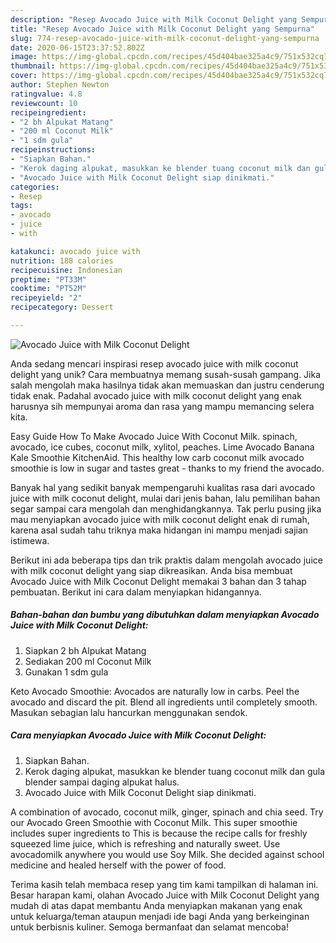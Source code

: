 ```yaml
---
description: "Resep Avocado Juice with Milk Coconut Delight yang Sempurna"
title: "Resep Avocado Juice with Milk Coconut Delight yang Sempurna"
slug: 774-resep-avocado-juice-with-milk-coconut-delight-yang-sempurna
date: 2020-06-15T23:37:52.802Z
image: https://img-global.cpcdn.com/recipes/45d404bae325a4c9/751x532cq70/avocado-juice-with-milk-coconut-delight-foto-resep-utama.jpg
thumbnail: https://img-global.cpcdn.com/recipes/45d404bae325a4c9/751x532cq70/avocado-juice-with-milk-coconut-delight-foto-resep-utama.jpg
cover: https://img-global.cpcdn.com/recipes/45d404bae325a4c9/751x532cq70/avocado-juice-with-milk-coconut-delight-foto-resep-utama.jpg
author: Stephen Newton
ratingvalue: 4.8
reviewcount: 10
recipeingredient:
- "2 bh Alpukat Matang"
- "200 ml Coconut Milk"
- "1 sdm gula"
recipeinstructions:
- "Siapkan Bahan."
- "Kerok daging alpukat, masukkan ke blender tuang coconut milk dan gula blender sampai daging alpukat halus."
- "Avocado Juice with Milk Coconut Delight siap dinikmati."
categories:
- Resep
tags:
- avocado
- juice
- with

katakunci: avocado juice with 
nutrition: 188 calories
recipecuisine: Indonesian
preptime: "PT33M"
cooktime: "PT52M"
recipeyield: "2"
recipecategory: Dessert

---
```



![Avocado Juice with Milk Coconut Delight](https://img-global.cpcdn.com/recipes/45d404bae325a4c9/751x532cq70/avocado-juice-with-milk-coconut-delight-foto-resep-utama.jpg)

Anda sedang mencari inspirasi resep avocado juice with milk coconut delight yang unik? Cara membuatnya memang susah-susah gampang. Jika salah mengolah maka hasilnya tidak akan memuaskan dan justru cenderung tidak enak. Padahal avocado juice with milk coconut delight yang enak harusnya sih mempunyai aroma dan rasa yang mampu memancing selera kita.

Easy Guide How To Make Avocado Juice With Coconut Milk. spinach, avocado, ice cubes, coconut milk, xylitol, peaches. Lime Avocado Banana Kale Smoothie KitchenAid. This healthy low carb coconut milk avocado smoothie is low in sugar and tastes great - thanks to my friend the avocado.

Banyak hal yang sedikit banyak mempengaruhi kualitas rasa dari avocado juice with milk coconut delight, mulai dari jenis bahan, lalu pemilihan bahan segar sampai cara mengolah dan menghidangkannya. Tak perlu pusing jika mau menyiapkan avocado juice with milk coconut delight enak di rumah, karena asal sudah tahu triknya maka hidangan ini mampu menjadi sajian istimewa.


Berikut ini ada beberapa tips dan trik praktis dalam mengolah avocado juice with milk coconut delight yang siap dikreasikan. Anda bisa membuat Avocado Juice with Milk Coconut Delight memakai 3 bahan dan 3 tahap pembuatan. Berikut ini cara dalam menyiapkan hidangannya.

<!--inarticleads1-->

##### Bahan-bahan dan bumbu yang dibutuhkan dalam menyiapkan Avocado Juice with Milk Coconut Delight:

1. Siapkan 2 bh Alpukat Matang
1. Sediakan 200 ml Coconut Milk
1. Gunakan 1 sdm gula


Keto Avocado Smoothie: Avocados are naturally low in carbs. Peel the avocado and discard the pit. Blend all ingredients until completely smooth. Masukan sebagian lalu hancurkan menggunakan sendok. 

<!--inarticleads2-->

##### Cara menyiapkan Avocado Juice with Milk Coconut Delight:

1. Siapkan Bahan.
1. Kerok daging alpukat, masukkan ke blender tuang coconut milk dan gula blender sampai daging alpukat halus.
1. Avocado Juice with Milk Coconut Delight siap dinikmati.


A combination of avocado, coconut milk, ginger, spinach and chia seed. Try our Avocado Green Smoothie with Coconut Milk. This super smoothie includes super ingredients to This is because the recipe calls for freshly squeezed lime juice, which is refreshing and naturally sweet. Use avocadomilk anywhere you would use Soy Milk. She decided against school medicine and healed herself with the power of food. 

Terima kasih telah membaca resep yang tim kami tampilkan di halaman ini. Besar harapan kami, olahan Avocado Juice with Milk Coconut Delight yang mudah di atas dapat membantu Anda menyiapkan makanan yang enak untuk keluarga/teman ataupun menjadi ide bagi Anda yang berkeinginan untuk berbisnis kuliner. Semoga bermanfaat dan selamat mencoba!

